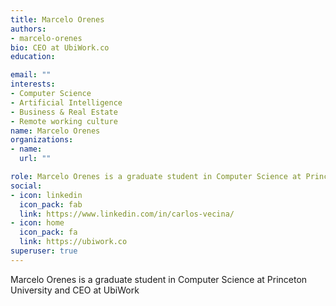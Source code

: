 ```yaml
---
title: Marcelo Orenes
authors:
- marcelo-orenes
bio: CEO at UbiWork.co
education:

email: ""
interests:
- Computer Science
- Artificial Intelligence
- Business & Real Estate
- Remote working culture
name: Marcelo Orenes
organizations:
- name: 
  url: ""

role: Marcelo Orenes is a graduate student in Computer Science at Princeton University and CEO at UbiWork
social:
- icon: linkedin
  icon_pack: fab
  link: https://www.linkedin.com/in/carlos-vecina/
- icon: home
  icon_pack: fa
  link: https://ubiwork.co
superuser: true
---
```


Marcelo Orenes is a graduate student in Computer Science at Princeton University and CEO at UbiWork